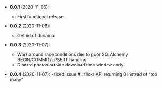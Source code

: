 - **0.0.1** (2020-11-06):
    - First functional release

- **0.0.2** (2020-11-06):
    - Get rid of dunamai

- **0.0.3** (2020-11-07):
    - Work around race conditions due to poor SQLAlchemy BEGIN/COMMIT/UPSERT handling
    - Discard photos outside download time window early

- **0.0.4** (2020-11-07):
        - fixed issue #1: flickr API returning 0 instead of “too many”
